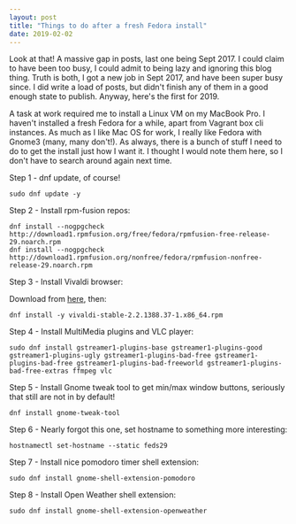 ```yaml
---
layout: post
title: "Things to do after a fresh Fedora install"
date: 2019-02-02
---
```

Look at that! A massive gap in posts, last one being Sept 2017. I could claim to have been too busy, I could admit to being lazy and ignoring this blog thing. Truth is both, I got a new job in Sept 2017, and have been super busy since. I did write a load of posts, but didn't finish any of them in a good enough state to publish. Anyway, here's the first for 2019. 

A task at work required me to install a Linux VM on my MacBook Pro. I haven't installed a fresh Fedora for a while, apart from Vagrant box cli instances. As much as I like Mac OS for work, I really like Fedora with Gnome3 (many, many don't!). As always, there is a bunch of stuff I need to do to get the install just how I want it. I thought I would note them here, so I don't have to search around again next time.

Step 1 - dnf update, of course!

```
sudo dnf update -y
```

Step 2 - Install rpm-fusion repos:

```
dnf install --nogpgcheck http://download1.rpmfusion.org/free/fedora/rpmfusion-free-release-29.noarch.rpm
dnf install --nogpgcheck http://download1.rpmfusion.org/nonfree/fedora/rpmfusion-nonfree-release-29.noarch.rpm
```

Step 3 - Install Vivaldi browser:

Download from [here](https://vivaldi.com/download/), then:
```
dnf install -y vivaldi-stable-2.2.1388.37-1.x86_64.rpm
```

Step 4 - Install MultiMedia plugins and VLC player:
```
sudo dnf install gstreamer1-plugins-base gstreamer1-plugins-good gstreamer1-plugins-ugly gstreamer1-plugins-bad-free gstreamer1-plugins-bad-free gstreamer1-plugins-bad-freeworld gstreamer1-plugins-bad-free-extras ffmpeg vlc
```

Step 5 - Install Gnome tweak tool to get min/max window buttons, seriously that still are not in by default! 
```
dnf install gnome-tweak-tool
```

Step 6 - Nearly forgot this one, set hostname to something more interesting:
```
hostnamectl set-hostname --static feds29
```

Step 7 - Install nice pomodoro timer shell extension:
```
sudo dnf install gnome-shell-extension-pomodoro
```

Step 8 - Install Open Weather shell extension: 
```
sudo dnf install gnome-shell-extension-openweather
```
